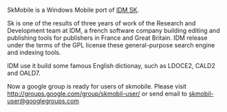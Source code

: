 SkMobile is a Windows Mobile port of [IDM SK](http://sk.idm.fr/opensource/).

Sk is one of the results of three years of work of the Research and Development team at IDM, a french software company building editing and publishing tools for publishers in France and Great Britain. IDM release under the terms of the GPL license these general-purpose search engine and indexing tools.

IDM use it build some famous English dictionay, such as LDOCE2, CALD2 and OALD7.

Now a google group is ready for users of skmobile. Please visit http://groups.google.com/group/skmobil-user/ or send email to skmobil-user@googlegroups.com